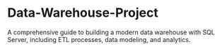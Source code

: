 # Data-Warehouse-Project
A comprehensive guide to building a modern data warehouse with SQL Server, including ETL processes, data modeling, and analytics.
